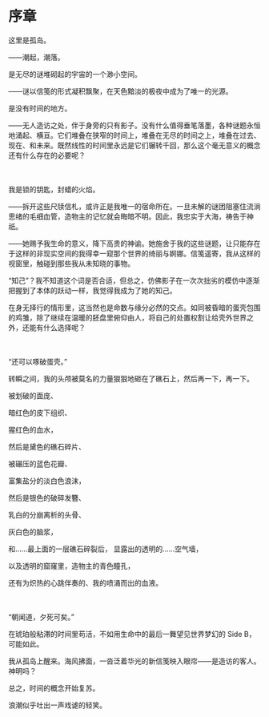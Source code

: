 # 序章

这里是孤岛。

——潮起，潮落。

是无尽的谜堆砌起的宇宙的一个渺小空间。

——谜以信笺的形式凝积飘聚，在天色黯淡的极夜中成为了唯一的光源。

是没有时间的地方。

——无人造访之处，伴于身旁的只有影子。没有什么值得垂笔落墨，各种谜题永恒地涌起、横亘。它们堆叠在狭窄的时间上，堆叠在无尽的时间之上，堆叠在过去、现在、和未来。既然线性的时间里永远是它们辗转千回，那么这个毫无意义的概念还有什么存在的必要呢？

\
\
我是锁的钥匙，封蜡的火焰。

——拆开这些尺牍信札，或许正是我唯一的宿命所在。一旦未解的谜团阻塞住流淌思绪的毛细血管，造物主的记忆就会晦暗不明。因此，我忠实于大海，祷告于神祇。

——她赐予我生命的意义，降下高贵的神谕。她施舍于我的这些谜题，让只能存在于这样的非现实空间的我得幸一窥那个世界的绮丽与婀娜。信笺遥寄，我从这样的视窗里，触碰到那些我从未知晓的事物。

“知己”？我不知道这个词是否合适，但总之，仿佛影子在一次次拙劣的模仿中逐渐把握到了本体的跃动一样，我觉得我成为了她的知己。

在身无择行的情形里，这当然也是命数与缘分必然的交点。如同被昏暗的蛋壳包围的鸡雏，除了继续在温暖的胚盘里俯仰由人，将自己的处置权割让给壳外世界之外，还能有什么选择呢？

\
\
“还可以啄破蛋壳。”

转瞬之间，我的头颅被莫名的力量狠狠地砸在了礁石上，然后再一下，再一下。

被划破的面庞、

暗红色的皮下组织、

猩红色的血水，

然后是黛色的礁石碎片、

被碾压的蓝色花瓣、

富集盐分的淡白色浪沫，

然后是银色的破碎发簪、

乳白的分崩离析的头骨、

灰白色的脑浆，

和……最上面的一层礁石碎裂后， 显露出的透明的……空气墙，

以及透明的窟窿里，造物主的青色瞳孔，

还有为炽热的心跳伴奏的、我的喷涌而出的血液。

\
\
“朝闻道，夕死可矣。”

在琥珀般粘滞的时间里苟活，不如用生命中的最后一舞望见世界梦幻的 Side B，可能如此。

我从孤岛上醒来。海风拂面，一沓泛着华光的新信笺映入眼帘——是造访的客人。神明吗？

总之，时间的概念开始复苏。

浪潮似乎吐出一声戏谑的轻笑。
